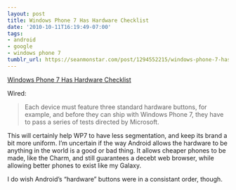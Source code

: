 ```yaml
---
layout: post
title: Windows Phone 7 Has Hardware Checklist
date: '2010-10-11T16:19:49-07:00'
tags:
- android
- google
- windows phone 7
tumblr_url: https://seanmonstar.com/post/1294552215/windows-phone-7-has-hardware-checklist
---
```

[Windows Phone 7 Has Hardware Checklist](http://www.wired.com/gadgetlab/2010/10/windows-phone-7-4)  

Wired:

> Each device must feature three standard hardware buttons, for example, and before they can ship with Windows Phone 7, they have to pass a series of tests directed by Microsoft.

This will certainly help WP7 to have less segmentation, and keep its brand a bit more uniform. I’m uncertain if the way Android allows the hardware to be anything in the world is a good or bad thing. It allows cheaper phones to be made, like the Charm, and still guarantees a decebt web browser, while allowing better phones to exist like my Galaxy.

I do wish Android’s “hardware” buttons were in a consistant order, though.

